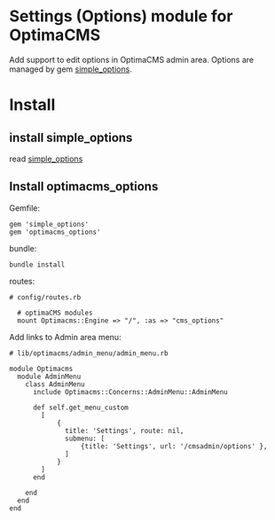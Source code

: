 # Settings (Options) module for OptimaCMS

Add support to edit options in OptimaCMS admin area. Options are managed by gem [simple_options](https://github.com/maxivak/simple_options).


# Install

## install simple_options

read [simple_options](https://github.com/maxivak/simple_options)


## Install optimacms_options

Gemfile:
```
gem 'simple_options'
gem 'optimacms_options'
```

bundle:
```
bundle install
```


routes:
```
# config/routes.rb

  # optimaCMS modules
  mount Optimacms::Engine => "/", :as => "cms_options"

```

Add links to Admin area menu:
 
```
# lib/optimacms/admin_menu/admin_menu.rb

module Optimacms
  module AdminMenu
    class AdminMenu
      include Optimacms::Concerns::AdminMenu::AdminMenu

      def self.get_menu_custom
        [
            {
              title: 'Settings', route: nil,
              submenu: [
                  {title: 'Settings', url: '/cmsadmin/options' },
              ]
            }
        ]    
      end

    end
  end
end
            
```
 







